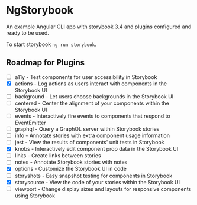 # NgStorybook

An example Angular CLI app with storybook 3.4 and plugins configured and ready to be used.

To start storybook `ng run storybook`.

## Roadmap for Plugins

- [ ] a11y - Test components for user accessibility in Storybook
- [x] actions - Log actions as users interact with components in the Storybook UI
- [ ] background - Let users choose backgrounds in the Storybook UI
- [ ] centered - Center the alignment of your components within the Storybook UI
- [ ] events - Interactively fire events to components that respond to EventEmitter
- [ ] graphql - Query a GraphQL server within Storybook stories
- [ ] info - Annotate stories with extra component usage information
- [ ] jest - View the results of components' unit tests in Storybook
- [x] knobs - Interactively edit component prop data in the Storybook UI
- [ ] links - Create links between stories
- [ ] notes - Annotate Storybook stories with notes
- [x] options - Customize the Storybook UI in code
- [ ] storyshots - Easy snapshot testing for components in Storybook
- [x] storysource - View the code of your stories within the Storybook UI
- [ ] viewport - Change display sizes and layouts for responsive components using Storybook
